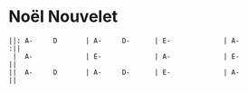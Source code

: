 Noël Nouvelet
=============

    ||: A-     D       | A-     D-      | E-             | A-            :||
     |  A-             | E-             | A-             | E-             ||
    ||  A-     D       | A-     D-      | E-             | A-             ||

